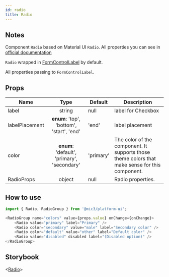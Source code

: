 ```yaml
---
id: radio
title: Radio
---
```


## Notes

Component `Radio` based on Material UI `Radio`. All properties you can see in [official documentation](https://v3.material-ui.com/api/radio/)

`Radio` wrapped in [FormControlLabel](https://v3.material-ui.com/api/form-control-label/) by default.

All properties passing to `FormControlLabel`.

## Props

Name           |                    Type                     | Default   | Description
-------------- | :-----------------------------------------: | --------- | ----------------------------------------------------------------------------------------------
label          |                   string                    | null      | label for Checkbox
labelPlacement |  **enum**: 'top', 'bottom', 'start', 'end'  | 'end'     | label placement
color          | **enum**: 'default', 'primary', 'secondary' | 'primary' | The color of the component. It supports those theme colors that make sense for this component.
RadioProps     |                   object                    | null      | Radio properties.

## How to use

```javascript
import { Radio, RadioGroup } from '@mic3/platform-ui';

<RadioGroup name="colors" value={props.value} onChange={onChange}>
    <Radio value="primary" label="Primary" />
    <Radio color="secondary" value="male" label="Secondary color" />
    <Radio color="default" value="other" label="Default color" />
    <Radio value="disabled" disabled label="(Disabled option)" />
</RadioGroup>
```

## Storybook

<[Radio](/platform-ui/redirect?/storybook/index.html?path=/story/components-selection-controls--radio)>
